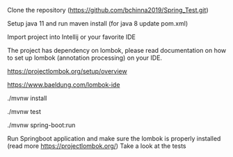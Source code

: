 Clone the repository (https://github.com/bchinna2019/Spring_Test.git)

Setup java 11 and run maven install (for java 8 update pom.xml)

Import project into Intellij or your favorite IDE

The project has dependency on lombok, please read documentation on how to set up lombok (annotation processing) on your IDE.

https://projectlombok.org/setup/overview

https://www.baeldung.com/lombok-ide

./mvnw install

./mvnw test

./mvnw spring-boot:run

Run Springboot application and make sure the lombok is properly installed (read more https://projectlombok.org/) Take a look at the tests